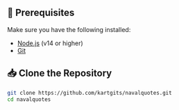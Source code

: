 ## 🔧 Prerequisites

Make sure you have the following installed:

- [Node.js](https://nodejs.org/) (v14 or higher)
- [Git](https://git-scm.com/)


## 📥 Clone the Repository

```bash
git clone https://github.com/kartgits/navalquotes.git
cd navalquotes
